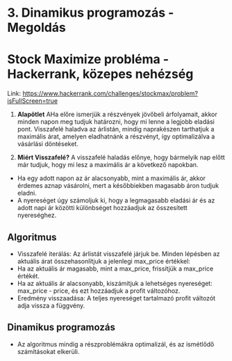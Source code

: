 
# 3. Dinamikus programozás - Megoldás
# Stock Maximize probléma - Hackerrank, közepes nehézség
Link: https://www.hackerrank.com/challenges/stockmax/problem?isFullScreen=true


1. **Alapötlet**
AHa előre ismerjük a részvények jövőbeli árfolyamait, akkor minden napon meg tudjuk határozni, hogy mi lenne a legjobb eladási pont. Visszafelé haladva az árlistán, mindig naprakészen tarthatjuk a maximális árat, amelyen eladhatnánk a részvényt, így optimalizálva a vásárlási döntéseket.

2. **Miért Visszafelé?**
A visszafelé haladás előnye, hogy bármelyik nap előtt már tudjuk, hogy mi lesz a maximális ár a következő napokban. 

- Ha egy adott napon az ár alacsonyabb, mint a maximális ár, akkor érdemes aznap vásárolni, mert a későbbiekben magasabb áron tudjuk eladni.
- A nyereséget úgy számoljuk ki, hogy a legmagasabb eladási ár és az adott napi ár közötti különbséget hozzáadjuk az összesített nyereséghez.

## Algoritmus

- Visszafelé iterálás: Az árlistát visszafelé járjuk be. Minden lépésben az aktuális árat összehasonlítjuk a jelenlegi max_price értékkel:
- Ha az aktuális ár magasabb, mint a max_price, frissítjük a max_price értékét.
- Ha az aktuális ár alacsonyabb, kiszámítjuk a lehetséges nyereséget: max_price - price, és ezt hozzáadjuk a profit változóhoz.
- Eredmény visszaadása: A teljes nyereséget tartalmazó profit változót adja vissza a függvény.


## Dinamikus programozás
- Az algoritmus mindig a részproblémákra optimalizál, és az ismétlődő számításokat elkerüli. 
